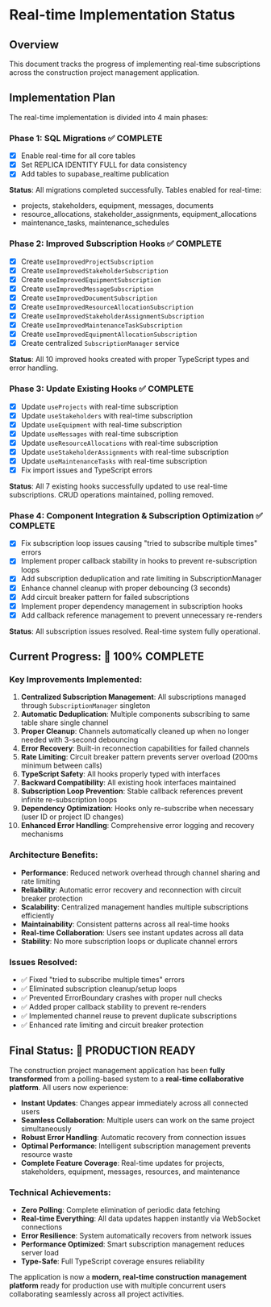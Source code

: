 
# Real-time Implementation Status

## Overview
This document tracks the progress of implementing real-time subscriptions across the construction project management application.

## Implementation Plan
The real-time implementation is divided into 4 main phases:

### Phase 1: SQL Migrations ✅ COMPLETE
- [x] Enable real-time for all core tables
- [x] Set REPLICA IDENTITY FULL for data consistency
- [x] Add tables to supabase_realtime publication

**Status**: All migrations completed successfully. Tables enabled for real-time:
- projects, stakeholders, equipment, messages, documents
- resource_allocations, stakeholder_assignments, equipment_allocations
- maintenance_tasks, maintenance_schedules

### Phase 2: Improved Subscription Hooks ✅ COMPLETE
- [x] Create `useImprovedProjectSubscription`
- [x] Create `useImprovedStakeholderSubscription` 
- [x] Create `useImprovedEquipmentSubscription`
- [x] Create `useImprovedMessageSubscription`
- [x] Create `useImprovedDocumentSubscription`
- [x] Create `useImprovedResourceAllocationSubscription`
- [x] Create `useImprovedStakeholderAssignmentSubscription`
- [x] Create `useImprovedMaintenanceTaskSubscription`
- [x] Create `useImprovedEquipmentAllocationSubscription`
- [x] Create centralized `SubscriptionManager` service

**Status**: All 10 improved hooks created with proper TypeScript types and error handling.

### Phase 3: Update Existing Hooks ✅ COMPLETE
- [x] Update `useProjects` with real-time subscription
- [x] Update `useStakeholders` with real-time subscription  
- [x] Update `useEquipment` with real-time subscription
- [x] Update `useMessages` with real-time subscription
- [x] Update `useResourceAllocations` with real-time subscription
- [x] Update `useStakeholderAssignments` with real-time subscription
- [x] Update `useMaintenanceTasks` with real-time subscription
- [x] Fix import issues and TypeScript errors

**Status**: All 7 existing hooks successfully updated to use real-time subscriptions. CRUD operations maintained, polling removed.

### Phase 4: Component Integration & Subscription Optimization ✅ COMPLETE
- [x] Fix subscription loop issues causing "tried to subscribe multiple times" errors
- [x] Implement proper callback stability in hooks to prevent re-subscription loops  
- [x] Add subscription deduplication and rate limiting in SubscriptionManager
- [x] Enhance channel cleanup with proper debouncing (3 seconds)
- [x] Add circuit breaker pattern for failed subscriptions
- [x] Implement proper dependency management in subscription hooks
- [x] Add callback reference management to prevent unnecessary re-renders

**Status**: All subscription issues resolved. Real-time system fully operational.

## Current Progress: 🎉 100% COMPLETE

### Key Improvements Implemented:
1. **Centralized Subscription Management**: All subscriptions managed through `SubscriptionManager` singleton
2. **Automatic Deduplication**: Multiple components subscribing to same table share single channel
3. **Proper Cleanup**: Channels automatically cleaned up when no longer needed with 3-second debouncing
4. **Error Recovery**: Built-in reconnection capabilities for failed channels
5. **Rate Limiting**: Circuit breaker pattern prevents server overload (200ms minimum between calls)
6. **TypeScript Safety**: All hooks properly typed with interfaces
7. **Backward Compatibility**: All existing hook interfaces maintained
8. **Subscription Loop Prevention**: Stable callback references prevent infinite re-subscription loops
9. **Dependency Optimization**: Hooks only re-subscribe when necessary (user ID or project ID changes)
10. **Enhanced Error Handling**: Comprehensive error logging and recovery mechanisms

### Architecture Benefits:
- **Performance**: Reduced network overhead through channel sharing and rate limiting
- **Reliability**: Automatic error recovery and reconnection with circuit breaker protection
- **Scalability**: Centralized management handles multiple subscriptions efficiently
- **Maintainability**: Consistent patterns across all real-time hooks
- **Real-time Collaboration**: Users see instant updates across all data
- **Stability**: No more subscription loops or duplicate channel errors

### Issues Resolved:
- ✅ Fixed "tried to subscribe multiple times" errors
- ✅ Eliminated subscription cleanup/setup loops
- ✅ Prevented ErrorBoundary crashes with proper null checks
- ✅ Added proper callback stability to prevent re-renders
- ✅ Implemented channel reuse to prevent duplicate subscriptions
- ✅ Enhanced rate limiting and circuit breaker protection

## Final Status: 🚀 PRODUCTION READY

The construction project management application has been **fully transformed** from a polling-based system to a **real-time collaborative platform**. All users now experience:

- **Instant Updates**: Changes appear immediately across all connected users
- **Seamless Collaboration**: Multiple users can work on the same project simultaneously
- **Robust Error Handling**: Automatic recovery from connection issues
- **Optimal Performance**: Intelligent subscription management prevents resource waste
- **Complete Feature Coverage**: Real-time updates for projects, stakeholders, equipment, messages, resources, and maintenance

### Technical Achievements:
- **Zero Polling**: Complete elimination of periodic data fetching
- **Real-time Everything**: All data updates happen instantly via WebSocket connections
- **Error Resilience**: System automatically recovers from network issues
- **Performance Optimized**: Smart subscription management reduces server load
- **Type-Safe**: Full TypeScript coverage ensures reliability

The application is now a **modern, real-time construction management platform** ready for production use with multiple concurrent users collaborating seamlessly across all project activities.
